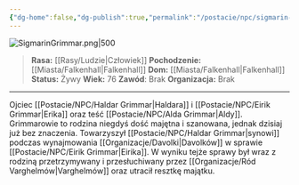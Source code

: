 ```yaml
---
{"dg-home":false,"dg-publish":true,"permalink":"/postacie/npc/sigmarin-grimmar/","dgPassFrontmatter":true}
---
```


![SigmarinGrimmar.png|500](/img/user/Vault/Grafiki/NPC/SigmarinGrimmar.png)

> **Rasa:** [[Rasy/Ludzie\|Człowiek]]
> **Pochodzenie:** [[Miasta/Falkenhall\|Falkenhall]]
> **Dom:** [[Miasta/Falkenhall\|Falkenhall]]
> **Status:** Żywy
> **Wiek:** 76
> **Zawód**: Brak
> **Organizacja:** Brak

---

Ojciec [[Postacie/NPC/Haldar Grimmar\|Haldara]] i [[Postacie/NPC/Eirik Grimmar\|Erika]] oraz teść [[Postacie/NPC/Alda Grimmar\|Aldy]]. Grimmarowie to rodzina niegdyś dość majętna i szanowana, jednak dzisiaj już bez znaczenia. Towarzyszył [[Postacie/NPC/Haldar Grimmar\|synowi]] podczas wynajmowania [[Organizacje/Davolki\|Davolków]] w sprawie [[Postacie/NPC/Eirik Grimmar\|Eirika]]. W wyniku tejże sprawy był wraz z rodziną przetrzymywany i przesłuchiwany przez [[Organizacje/Ród Varghelmów\|Varghelmów]] oraz utracił resztkę majątku.
